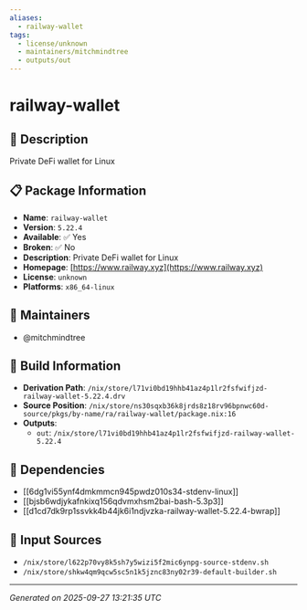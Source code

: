 ```yaml
---
aliases:
  - railway-wallet
tags:
  - license/unknown
  - maintainers/mitchmindtree
  - outputs/out
---
```


# railway-wallet

## 📝 Description

Private DeFi wallet for Linux

## 📋 Package Information

- **Name**: `railway-wallet`
- **Version**: `5.22.4`
- **Available**: ✅ Yes
- **Broken**: ✅ No
- **Description**: Private DeFi wallet for Linux
- **Homepage**: [https://www.railway.xyz](https://www.railway.xyz)
- **License**: `unknown`
- **Platforms**: `x86_64-linux`
## 👥 Maintainers

- @mitchmindtree


## 🔧 Build Information

- **Derivation Path**: `/nix/store/l71vi0bd19hhb41az4p1lr2fsfwifjzd-railway-wallet-5.22.4.drv`
- **Source Position**: `/nix/store/ns30sqxb36k8jrds8z18rv96bpnwc60d-source/pkgs/by-name/ra/railway-wallet/package.nix:16`
- **Outputs**:
  - `out`:  `/nix/store/l71vi0bd19hhb41az4p1lr2fsfwifjzd-railway-wallet-5.22.4`

## 🔗 Dependencies

- [[6dg1vi55ynf4dmkmmcn945pwdz010s34-stdenv-linux]]
- [[bjsb6wdjykafnkixq156qdvmxhsm2bai-bash-5.3p3]]
- [[d1cd7dk9rp1ssvkk4b44jk6i1ndjvzka-railway-wallet-5.22.4-bwrap]]

## 📁 Input Sources

- `/nix/store/l622p70vy8k5sh7y5wizi5f2mic6ynpg-source-stdenv.sh`
- `/nix/store/shkw4qm9qcw5sc5n1k5jznc83ny02r39-default-builder.sh`

---
*Generated on 2025-09-27 13:21:35 UTC*
